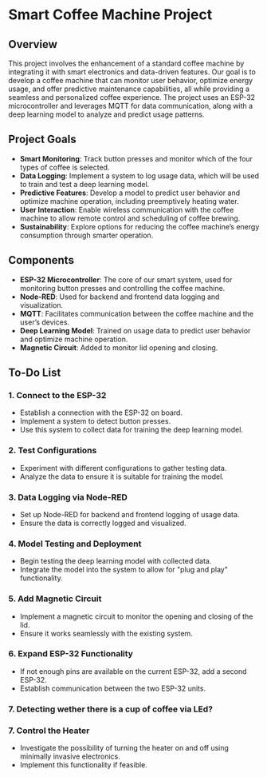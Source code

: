 # Smart Coffee Machine Project

## Overview

This project involves the enhancement of a standard coffee machine by integrating it with smart electronics and data-driven features. Our goal is to develop a coffee machine that can monitor user behavior, optimize energy usage, and offer predictive maintenance capabilities, all while providing a seamless and personalized coffee experience. The project uses an ESP-32 microcontroller and leverages MQTT for data communication, along with a deep learning model to analyze and predict usage patterns.

## Project Goals

- **Smart Monitoring**: Track button presses and monitor which of the four types of coffee is selected.
- **Data Logging**: Implement a system to log usage data, which will be used to train and test a deep learning model.
- **Predictive Features**: Develop a model to predict user behavior and optimize machine operation, including preemptively heating water.
- **User Interaction**: Enable wireless communication with the coffee machine to allow remote control and scheduling of coffee brewing.
- **Sustainability**: Explore options for reducing the coffee machine’s energy consumption through smarter operation.

## Components

- **ESP-32 Microcontroller**: The core of our smart system, used for monitoring button presses and controlling the coffee machine.
- **Node-RED**: Used for backend and frontend data logging and visualization.
- **MQTT**: Facilitates communication between the coffee machine and the user’s devices.
- **Deep Learning Model**: Trained on usage data to predict user behavior and optimize machine operation.
- **Magnetic Circuit**: Added to monitor lid opening and closing.

## To-Do List

### 1. Connect to the ESP-32
- Establish a connection with the ESP-32 on board.
- Implement a system to detect button presses.
- Use this system to collect data for training the deep learning model.

### 2. Test Configurations
- Experiment with different configurations to gather testing data.
- Analyze the data to ensure it is suitable for training the model.

### 3. Data Logging via Node-RED
- Set up Node-RED for backend and frontend logging of usage data.
- Ensure the data is correctly logged and visualized.

### 4. Model Testing and Deployment
- Begin testing the deep learning model with collected data.
- Integrate the model into the system to allow for "plug and play" functionality.

### 5. Add Magnetic Circuit 
- Implement a magnetic circuit to monitor the opening and closing of the lid.
- Ensure it works seamlessly with the existing system.

### 6. Expand ESP-32 Functionality
- If not enough pins are available on the current ESP-32, add a second ESP-32.
- Establish communication between the two ESP-32 units.

### 7. Detecting wether there is a cup of coffee via LEd?

### 7. Control the Heater
- Investigate the possibility of turning the heater on and off using minimally invasive electronics.
- Implement this functionality if feasible.


